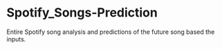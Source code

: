 # Spotify_Songs-Prediction
Entire Spotify song analysis and predictions of the future song based the inputs.
